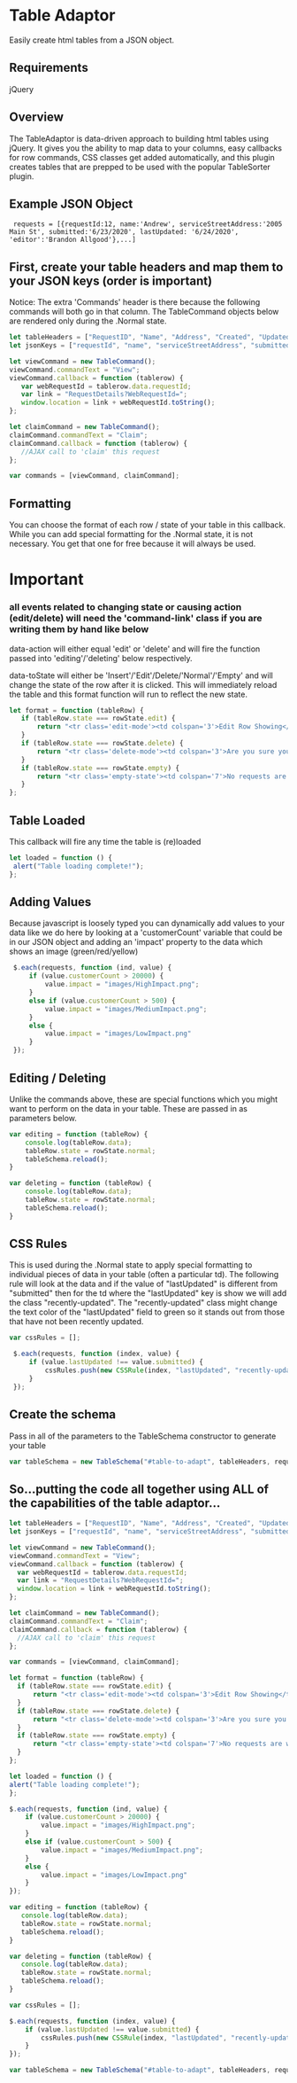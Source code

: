 # Table Adaptor
Easily create html tables from a JSON object.

## Requirements

jQuery

## Overview

The TableAdaptor is data-driven approach to building html tables using jQuery.  It gives you the ability to map data to your columns, easy callbacks for row commands, CSS classes get added automatically, and this plugin creates tables that are prepped to be used with the popular TableSorter plugin.

## Example JSON Object
```
 requests = [{requestId:12, name:'Andrew', serviceStreetAddress:'2005 Main St', submitted:'6/23/2020', lastUpdated: '6/24/2020', 'editor':'Brandon Allgood'},...]
```

## First, create your table headers and map them to your JSON keys (order is important)
Notice: The extra 'Commands' header is there because the following commands will both go in that column.  The TableCommand objects below are rendered only during the .Normal state.

```js
let tableHeaders = ["RequestID", "Name", "Address", "Created", "Updated", "Editor", "Commands"];
let jsonKeys = ["requestId", "name", "serviceStreetAddress", "submitted", "lastUpdated", "editor"];

let viewCommand = new TableCommand();
viewCommand.commandText = "View";
viewCommand.callback = function (tablerow) {
   var webRequestId = tablerow.data.requestId;
   var link = "RequestDetails?WebRequestId=";
   window.location = link + webRequestId.toString();
};

let claimCommand = new TableCommand();
claimCommand.commandText = "Claim";
claimCommand.callback = function (tablerow) {   
   //AJAX call to 'claim' this request
};

var commands = [viewCommand, claimCommand];
```
     
## Formatting
You can choose the format of each row / state of your table in this callback.  While you can add special formatting for the .Normal state, it is not necessary.  You get that one for free because it will always be used.

# Important
### all events related to changing state or causing action (edit/delete) will need the 'command-link' class if you are writing them by hand like below

data-action will either equal 'edit' or 'delete' and will fire the function passed into 'editing'/'deleting' below respectively.

data-toState will either be 'Insert'/'Edit'/Delete/'Normal'/'Empty' and will change the state of the row after it is clicked.  This will immediately reload the table and this format function will run to reflect the new state.

```js
let format = function (tableRow) {
   if (tableRow.state === rowState.edit) {                    
       return "<tr class='edit-mode'><td colspan='3'>Edit Row Showing</td><td><input id='btnCancel' type='button' value='Done' data-action='edit' class='command-link'/><input id='btnDelete' type='button' value='Delete' data-tostate='Delete' class='command-link' /><input id='btnCancel' type='button' value='Cancel' data-toState='Normal' class='command-link'/></td></tr>";
   }
   if (tableRow.state === rowState.delete) {
       return "<tr class='delete-mode'><td colspan='3'>Are you sure you want to delete " + tableRow.data.serviceStreetAddress + "?</td > <td><input id='btnDelete' type='button' value='YES' data-action='delete' class='command-link' /><input id='btnCancel' type='button' value='NO' data-toState='Edit' class='command-link'/></td></tr > ";
   }
   if (tableRow.state === rowState.empty) {
       return "<tr class='empty-state'><td colspan='7'>No requests are waiting.</td></tr>";
   }
};
```

## Table Loaded
This callback will fire any time the table is (re)loaded

```js
let loaded = function () { 
 alert("Table loading complete!");
};
```

## Adding Values
Because javascript is loosely typed you can dynamically add values to your data like we do here by looking at a 'customerCount' variable that could be in our JSON object and adding an 'impact' property to the data which shows an image (green/red/yellow)

```js
 $.each(requests, function (ind, value) {
     if (value.customerCount > 20000) {
         value.impact = "images/HighImpact.png";
     }
     else if (value.customerCount > 500) {
         value.impact = "images/MediumImpact.png";
     }
     else {
         value.impact = "images/LowImpact.png"
     }
 });
```
## Editing / Deleting
Unlike the commands above, these are special functions which you might want to perform on the data in your table.  These are passed in as parameters below.

```js
var editing = function (tableRow) {
    console.log(tableRow.data);
    tableRow.state = rowState.normal;
    tableSchema.reload();
}

var deleting = function (tableRow) {
    console.log(tableRow.data);
    tableRow.state = rowState.normal;
    tableSchema.reload();
}
```

## CSS Rules
This is used during the .Normal state to apply special formatting to individual pieces of data in your table (often a particular td).  The following rule will look at the data and if the value of "lastUpdated" is different from "submitted" then for the td where the "lastUpdated" key is show we will add the class "recently-updated".  The "recently-updated" class might change the text color of the "lastUpdated" field to green so it stands out from those that have not been recently updated.

```js
var cssRules = [];

 $.each(requests, function (index, value) {
     if (value.lastUpdated !== value.submitted) {
         cssRules.push(new CSSRule(index, "lastUpdated", "recently-updated"));
     }     
 });
```
 
 ## Create the schema
 Pass in all of the parameters to the TableSchema constructor to generate your table
 
 ```js
 var tableSchema = new TableSchema("#table-to-adapt", tableHeaders, requests, jsonKeys, commands, format, editing, deleting, cssRules, loaded);
 ```

 ## So...putting the code all together using ALL of the capabilities of the table adaptor...
 
 ```js
let tableHeaders = ["RequestID", "Name", "Address", "Created", "Updated", "Editor", "Commands"];
let jsonKeys = ["requestId", "name", "serviceStreetAddress", "submitted", "lastUpdated", "editor"];

let viewCommand = new TableCommand();
viewCommand.commandText = "View";
viewCommand.callback = function (tablerow) {
   var webRequestId = tablerow.data.requestId;
   var link = "RequestDetails?WebRequestId=";
   window.location = link + webRequestId.toString();
};

let claimCommand = new TableCommand();
claimCommand.commandText = "Claim";
claimCommand.callback = function (tablerow) {   
   //AJAX call to 'claim' this request
};

var commands = [viewCommand, claimCommand];

let format = function (tableRow) {
   if (tableRow.state === rowState.edit) {                    
       return "<tr class='edit-mode'><td colspan='3'>Edit Row Showing</td><td><input id='btnCancel' type='button' value='Done' data-action='edit' class='command-link'/><input id='btnDelete' type='button' value='Delete' data-tostate='Delete' class='command-link' /><input id='btnCancel' type='button' value='Cancel' data-toState='Normal' class='command-link'/></td></tr>";
   }
   if (tableRow.state === rowState.delete) {
       return "<tr class='delete-mode'><td colspan='3'>Are you sure you want to delete " + tableRow.data.serviceStreetAddress + "?</td > <td><input id='btnDelete' type='button' value='YES' data-action='delete' class='command-link' /><input id='btnCancel' type='button' value='NO' data-toState='Edit' class='command-link'/></td></tr > ";
   }
   if (tableRow.state === rowState.empty) {
       return "<tr class='empty-state'><td colspan='7'>No requests are waiting.</td></tr>";
   }
};

let loaded = function () { 
 alert("Table loading complete!");
};

$.each(requests, function (ind, value) {
     if (value.customerCount > 20000) {
         value.impact = "images/HighImpact.png";
     }
     else if (value.customerCount > 500) {
         value.impact = "images/MediumImpact.png";
     }
     else {
         value.impact = "images/LowImpact.png"
     }
 });
 
 var editing = function (tableRow) {
    console.log(tableRow.data);
    tableRow.state = rowState.normal;
    tableSchema.reload();
}

var deleting = function (tableRow) {
    console.log(tableRow.data);
    tableRow.state = rowState.normal;
    tableSchema.reload();
}

var cssRules = [];

 $.each(requests, function (index, value) {
     if (value.lastUpdated !== value.submitted) {
         cssRules.push(new CSSRule(index, "lastUpdated", "recently-updated"));
     }     
 });
 
 var tableSchema = new TableSchema("#table-to-adapt", tableHeaders, requests, jsonKeys, commands, format, editing, deleting, cssRules, loaded);
 ```
